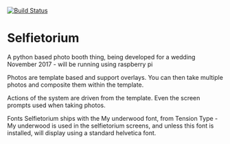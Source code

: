 [![Build Status](https://travis-ci.org/computamike/Selfietorium.svg?branch=master)](https://travis-ci.org/computamike/Selfietorium)
# Selfietorium
A python based photo booth thing, being developed for a wedding November 2017 - will be running using raspberry pi

Photos are template based and support overlays. You can then take multiple photos and composite them within the template.

Actions of the system are driven from the template.  Even the screen prompts used when taking photos.

Fonts
Selfietorium ships with the My underwood font, from Tension Type - My underwood is used in the selfietorium screens, and unless this font is installed, will display using a standard helvetica font.




